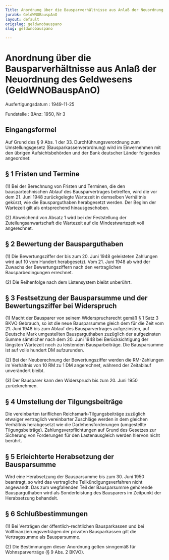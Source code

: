 ```yaml
---
Title: Anordnung über die Bausparverhältnisse aus Anlaß der Neuordnung des Geldwesens
jurabk: GeldWNOBauspAnO
layout: default
origslug: geldwnobauspano
slug: geldwnobauspano

---
```


# Anordnung über die Bausparverhältnisse aus Anlaß der Neuordnung des Geldwesens (GeldWNOBauspAnO)

Ausfertigungsdatum
:   1949-11-25

Fundstelle
:   BAnz: 1950, Nr 3



## Eingangsformel

Auf Grund des § 9 Abs. 1 der 33. Durchführungsverordnung zum
Umstellungsgesetz (Bausparkassenverordnung) wird im Einvernehmen mit
den übrigen Aufsichtsbehörden und der Bank deutscher Länder folgendes
angeordnet:


## § 1 Fristen und Termine

(1) Bei der Berechnung von Fristen und Terminen, die den
bauspartechnischen Ablauf des Bausparvertrages betreffen, wird die vor
dem 21. Juni 1948 zurückgelegte Wartezeit in demselben Verhältnis
gekürzt, wie die Bausparguthaben herabgesetzt werden. Der Beginn der
Wartezeit gilt als entsprechend hinausgeschoben.

(2) Abweichend von Absatz 1 wird bei der Feststellung der
Zuteilungsanwartschaft die Wartezeit auf die Mindestwartezeit voll
angerechnet.


## § 2 Bewertung der Bausparguthaben

(1) Die Bewertungsziffer der bis zum 20. Juni 1948 geleisteten
Zahlungen wird auf 10 vom Hundert herabgesetzt. Vom 21. Juni 1948 ab
wird der Zuwachs der Bewertungsziffern nach den vertraglichen
Bausparbedingungen errechnet.

(2) Die Reihenfolge nach dem Listensystem bleibt unberührt.


## § 3 Festsetzung der Bausparsumme und der Bewertungsziffer bei Widerspruch

(1) Macht der Bausparer von seinem Widerspruchsrecht gemäß § 1 Satz 3
BKVO Gebrauch, so ist die neue Bausparsumme gleich dem für die Zeit
vom 21. Juni 1948 bis zum Ablauf des Bausparvertrages aufgezinsten,
auf Deutsche Mark umgestellten Bausparguthaben zuzüglich der
aufgezinsten Summe sämtlicher nach dem 20. Juni 1948 bei
Berücksichtigung der längsten Wartezeit noch zu leistenden
Bausparbeiträge. Die Bausparsumme ist auf volle hundert DM
aufzurunden.

(2) Bei der Neuberechnung der Bewertungsziffer werden die RM-Zahlungen
im Verhältnis von 10 RM zu 1 DM angerechnet, während der Zeitablauf
unverändert bleibt.

(3) Der Bausparer kann den Widerspruch bis zum 20. Juni 1950
zurücknehmen.


## § 4 Umstellung der Tilgungsbeiträge

Die vereinbarten tariflichen Reichsmark-Tilgungsbeiträge zuzüglich
etwaiger vertraglich vereinbarter Zuschläge werden in dem gleichen
Verhältnis herabgesetzt wie die Darlehensforderungen (umgestellte
Tilgungsbeiträge). Zahlungsverpflichtungen auf Grund des Gesetzes zur
Sicherung von Forderungen für den Lastenausgleich werden hiervon nicht
berührt.


## § 5 Erleichterte Herabsetzung der Bausparsumme

Wird eine Herabsetzung der Bausparsumme bis zum 30. Juni 1950
beantragt, so wird das vertragliche Teilkündigungsverfahren nicht
angewandt. Das zum wegfallenden Teil der Bausparsumme gehörende
Bausparguthaben wird als Sonderleistung des Bausparers im Zeitpunkt
der Herabsetzung behandelt.


## § 6 Schlußbestimmungen

(1) Bei Verträgen der öffentlich-rechtlichen Bausparkassen und bei
Vollfinanzierungsverträgen der privaten Bausparkassen gilt die
Vertragssumme als Bausparsumme.

(2) Die Bestimmungen dieser Anordnung gelten sinngemäß für
Wohnsparverträge (§ 9 Abs. 2 BKVO).

